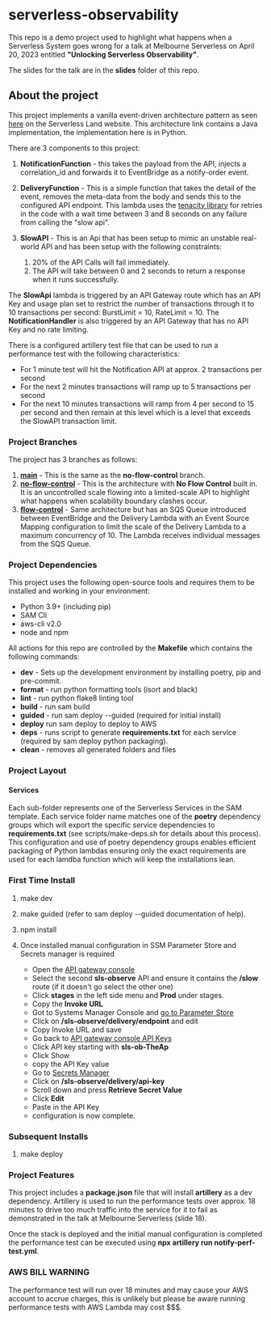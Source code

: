 # serverless-observability

This repo is a demo project used to highlight what happens when a Serverless System goes wrong for a talk at Melbourne Serverless on April 20, 2023 entitled **"Unlocking Serverless Observability"**.

The slides for the talk are in the **slides** folder of this repo.

## About the project

This project implements a vanilla event-driven architecture pattern as seen [here](https://serverlessland.com/patterns/apigw-lambda-eventbridge-sam-java) on the Serverless Land website.  This architecture link contains a Java implementation, the implementation here is in Python.

There are 3 components to this project:

1. **NotificationFunction** - this takes the payload from the API, injects a correlation_id and forwards it to EventBridge as a notify-order event.
2. **DeliveryFunction** - This is a simple function that takes the detail of the event, removes the meta-data from the body and sends this to the configured API endpoint.  This lambda uses the [tenacity library](https://pypi.org/project/tenacity/) for retries in the code with a wait time between 3 and 8 seconds on any failure from calling the "slow api".
3. **SlowAPI** - This is an Api that has been setup to mimic an unstable real-world API and has been setup with the following constraints:

   1. 20% of the API Calls will fail immediately.
   2. The API will take between 0 and 2 seconds to return a response when it runs successfully.

The **SlowApi** lambda is triggered by an API Gateway route which has an API Key and usage plan set to restrict the number of transactions through it to 10 transactions per second: BurstLimit = 10, RateLimit = 10.
The **NotificationHandler** is also triggered by an API Gateway that has no API Key and no rate limiting.

There is a configured artillery test file that can be used to run a performance test with the following characteristics:

- For 1 minute test will hit the Notification API at approx. 2 transactions per second
- For the next 2 minutes transactions will ramp up to 5 transactions per second
- For the next 10 minutes transactions will ramp from 4 per second to 15 per second and then remain at this level which is a level that exceeds the SlowAPI transaction limit.

### Project Branches

The project has 3 branches as follows:

1. **[main](https://github.com/walmsles/serverless-observability)** - This is the same as the **no-flow-control** branch.
2. **[no-flow-control](https://github.com/walmsles/serverless-observability/tree/no-flow-control)** - This is the architecture with **No Flow Control** built in.  It is an uncontrolled scale flowing into a limited-scale API to highlight what happens when scalability boundary clashes occur.
3. **[flow-control](https://github.com/walmsles/serverless-observability/tree/flow-control)** - Same architecture but has an SQS Queue introduced between EventBridge and the Delivery Lambda with an Event Source Mapping configuration to limit the scale of the Delivery Lambda to a maximum concurrency of 10.  The Lambda receives individual messages from the SQS Queue.

### Project Dependencies

This project uses the following open-source tools and requires them to be installed and working in your environment:

- Python 3.9+ (including pip)
- SAM Cli
- aws-cli v2.0
- node and npm

All actions for this repo are controlled by the **Makefile** which contains the following commands:

- **dev** - Sets up the development environment by installing poetry, pip and pre-commit.
- **format** - run python formatting tools (isort and black)
- **lint** - run python flake8 linting tool
- **build** - run sam build
- **guided** - run sam deploy --guided (required for initial install)
- **deploy** run sam deploy to deploy to AWS
- **deps** - runs script to generate **requirements.txt** for each service (required by sam deploy python packaging).
- **clean** - removes all generated folders and files

### Project Layout

#### Services

Each sub-folder represents one of the Serverless Services in the SAM template.  Each service folder name matches one of the **poetry** dependency groups which will export the specific service dependencies to **requirements.txt** (see scripts/make-deps.sh for details about this process).  This configuration and use of poetry dependency groups enables efficient packaging of Python lambdas ensuring only the exact requirements are used for each lamdba function which will keep the installations lean.

### First Time Install

1. make dev
2. make guided (refer to sam deploy --guided documentation of help).
3. npm install
4. Once installed manual configuration in SSM Parameter Store and Secrets manager is required

    - Open the [API gateway console](https://ap-southeast-2.console.aws.amazon.com/apigateway/main/apis?region=ap-southeast-2)
    - Select the second **sls-observe** API and ensure it contains the **/slow** route (if it doesn't go select the other one)
    - Click **stages** in the left side menu and **Prod** under stages.
    - Copy the **Invoke URL**
    - Got to Systems Manager Console and [go to Parameter Store](https://ap-southeast-2.console.aws.amazon.com/systems-manager/parameters/?region=ap-southeast-2&tab=Table)
    - Click on **/sls-observe/delivery/endpoint** and edit
    - Copy Invoke URL and save
    - Go back to [API gateway console API Keys](https://ap-southeast-2.console.aws.amazon.com/apigateway/home?region=ap-southeast-2#/api-keys)
    - Click API key starting with **sls-ob-TheAp**
    - Click Show
    - copy the API Key value
    - Go to [Secrets Manager](https://ap-southeast-2.console.aws.amazon.com/secretsmanager/listsecrets?region=ap-southeast-2)
    - Click on **/sls-observe/delivery/api-key**
    - Scroll down and press **Retrieve Secret Value**
    - Click **Edit**
    - Paste in the API Key
    - configuration is now complete.

### Subsequent Installs

1. make deploy

### Project Features

This project includes a **package.json** file that will install **artillery** as a dev dependency.  Artillery is used to run the performance tests over approx. 18 minutes to drive too much traffic into the service for it to fail as demonstrated in the talk at Melbourne Serverless (slide 18).

Once the stack is deployed and the initial manual configuration is completed the performance test can be executed using **npx artillery run notify-perf-test.yml**.

### AWS BILL WARNING

The performance test will run over 18 minutes and may cause your AWS account to accrue charges, this is unlikely but please be aware running performance tests with AWS Lambda may cost $$$.
